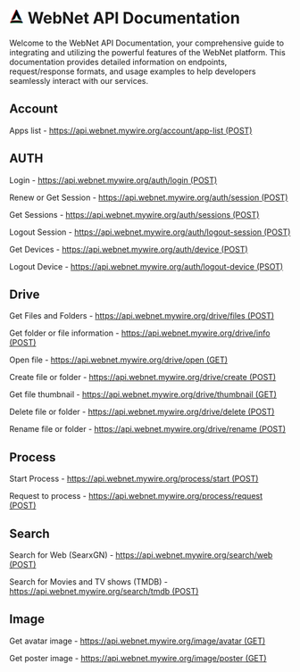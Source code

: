 # <img src="https://raw.githubusercontent.com/webnet-mywire-org/docs/refs/heads/master/image/favicon.svg" alt="Logo" width="26px" /> WebNet API Documentation 

Welcome to the WebNet API Documentation, your comprehensive guide to integrating and utilizing the powerful features of the WebNet platform. This documentation provides detailed information on endpoints, request/response formats, and usage examples to help developers seamlessly interact with our services.

## Account

Apps list - [https://api.webnet.mywire.org/account/app-list (POST)](https://webnet-mywire-org.github.io/docs/api/account/app-list.html)

## AUTH

Login - [https://api.webnet.mywire.org/auth/login (POST)](https://webnet-mywire-org.github.io/docs/api/auth/login-post.html)

Renew or Get Session - [https://api.webnet.mywire.org/auth/session (POST)](https://webnet-mywire-org.github.io/docs/api/auth/session-post.html)

Get Sessions - [https://api.webnet.mywire.org/auth/sessions (POST)](https://webnet-mywire-org.github.io/docs/api/auth/sessions-post.html)

Logout Session - [https://api.webnet.mywire.org/auth/logout-session (POST)](https://webnet-mywire-org.github.io/docs/api/auth/logout-session-post.html)

Get Devices - [https://api.webnet.mywire.org/auth/device (POST)](https://webnet-mywire-org.github.io/docs/api/auth/device-post.html)

Logout Device - [https://api.webnet.mywire.org/auth/logout-device (PSOT)](https://webnet-mywire-org.github.io/docs/api/auth/logout-device-post.html)

<!--- ## Music

Search Songs (YT Music) - [https://api.webnet.mywire.org/music/search (GET)](https://webnet-mywire-org.github.io/docs/api/music/search-get.html)

Song Thumbnail (YT Music) - [https://api.webnet.mywire.org/music/thumbnail (GET)](https://webnet-mywire-org.github.io/docs/api/music/thumbnail-get.html)

Song Info (YT Music) - [https://api.webnet.mywire.org/music/info (GET)](https://webnet-mywire-org.github.io/docs/api/music/info-get.html)

Album Info (YT Music) - [https://api.webnet.mywire.org/music/album (GET)](https://webnet-mywire-org.github.io/docs/api/music/album-get.html)

Song Lyrics (YT Music) - [https://api.webnet.mywire.org/music/lyrics (GET)](https://webnet-mywire-org.github.io/docs/api/music/lyrics-get.html)

Song Stream (YT Music) - [https://api.webnet.mywire.org/music/stream (GET)](https://webnet-mywire-org.github.io/docs/api/music/stream-get.html)

Make File (YT Music) - [https://api.webnet.mywire.org/music/file/make (POST)](https://webnet-mywire-org.github.io/docs/api/music/file/make.html)

[ ] Download File (YT Music) - [https://api.webnet.mywire.org/music/file/download (GET)]

[ ] Save File (YT Music) - [https://api.webnet.mywire.org/music/file/save (POST)] --->

## Drive

Get Files and Folders - [https://api.webnet.mywire.org/drive/files (POST)](https://webnet-mywire-org.github.io/docs/api/drive/files.html)

Get folder or file information - [https://api.webnet.mywire.org/drive/info (POST)](https://webnet-mywire-org.github.io/docs/api/drive/info.html)

Open file - [https://api.webnet.mywire.org/drive/open (GET)](https://webnet-mywire-org.github.io/docs/api/drive/open.html)

Create file or folder - [https://api.webnet.mywire.org/drive/create (POST)](https://webnet-mywire-org.github.io/docs/api/drive/create.html)

Get file thumbnail - [https://api.webnet.mywire.org/drive/thumbnail (GET)](https://webnet-mywire-org.github.io/docs/api/drive/thumbnail.html)

Delete file or folder - [https://api.webnet.mywire.org/drive/delete (POST)](https://webnet-mywire-org.github.io/docs/api/drive/delete.html)

Rename file or folder - [https://api.webnet.mywire.org/drive/rename (POST)](https://webnet-mywire-org.github.io/docs/api/drive/rename.html)

## Process

Start Process - [https://api.webnet.mywire.org/process/start (POST)](https://webnet-mywire-org.github.io/docs/api/process/start.html)

Request to process - [https://api.webnet.mywire.org/process/request (POST)](https://webnet-mywire-org.github.io/docs/api/process/request.html)

## Search

Search for Web (SearxGN) - [https://api.webnet.mywire.org/search/web (POST)](https://webnet-mywire-org.github.io/docs/api/search/web.html)

Search for Movies and TV shows (TMDB) - [https://api.webnet.mywire.org/search/tmdb (POST)](https://webnet-mywire-org.github.io/docs/api/search/tmdb.html)

## Image

Get avatar image - [https://api.webnet.mywire.org/image/avatar (GET)](https://webnet-mywire-org.github.io/docs/api/image/avatar.html)

Get poster image - [https://api.webnet.mywire.org/image/poster (GET)](https://webnet-mywire-org.github.io/docs/api/image/poster.html)